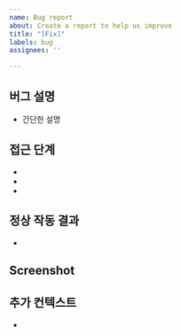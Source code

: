 ```yaml
---
name: Bug report
about: Create a report to help us improve
title: "[Fix]"
labels: bug
assignees: ''

---
```


## 버그 설명
- 간단한 설명

## 접근 단계
- 
- 
- 

## 정상 작동 결과
- 

## Screenshot


## 추가 컨텍스트
-
